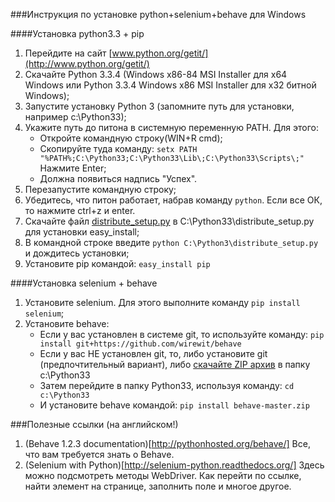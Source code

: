 ###Инструкция по установке python+selenium+behave для Windows

####Установка python3.3 + pip

1. Перейдите на сайт [www.python.org/getit/](http://www.python.org/getit/)
2. Скачайте Python 3.3.4 (Windows x86-84 MSI Installer для х64 Windows или Python 3.3.4 Windows x86 MSI Installer для х32 битной Windows);
3. Запустите установку Python 3 (запомните путь для установки, например c:\Python33\);
4. Укажите путь до питона в системную переменную PATH. Для этого:
    * Откройте командную строку(WIN+R cmd);
    * Скопируйте туда команду: ```setx PATH "%PATH%;C:\Python33;C:\Python33\Lib\;C:\Python33\Scripts\;"```
Нажмите Enter;
    * Должна появиться надпись "Успех".
5. Перезапустите командную строку;
6. Убедитесь, что питон работает, набрав команду ```python```. Если все ОК, то нажмите ctrl+z и enter.
7. Скачайте файл [distribute_setup.py](http://python-distribute.org/distribute_setup.py) в C:\Python33\distribute_setup.py для установки easy_install;
8. В командной строке введите `python C:\Python3\distribute_setup.py` и дождитесь установки;
9. Установите pip командой: `easy_install pip`

####Установка selenium + behave

1. Установите selenium. Для этого выполните команду `pip install selenium`;
2. Установите behave:
    * Если у вас установлен в системе git, то используйте команду: `pip install git+https://github.com/wirewit/behave`
    * Если у вас НЕ установлен git, то, либо установите git (предпочтительный вариант), либо [скачайте ZIP архив](https://github.com/wirewit/behave/archive/master.zip/) в папку c:\Python33
    * Затем перейдите в папку Python33, используя команду: `cd c:\Python33`
    * И установите behave командой: `pip install behave-master.zip`
    
###Полезные ссылки (на английском!)
1. (Behave 1.2.3 documentation)[http://pythonhosted.org/behave/] Все, что вам требуется знать о Behave.
2. (Selenium with Python)[http://selenium-python.readthedocs.org/] Здесь можно подсмотреть методы WebDriver. Как перейти по ссылке, найти элемент на странице, заполнить поле и многое другое.